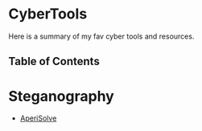 # CyberTools

Here is a summary of my fav cyber tools and resources.

## Table of Contents


# Steganography

- [AperiSolve](https://www.aperisolve.com/)
